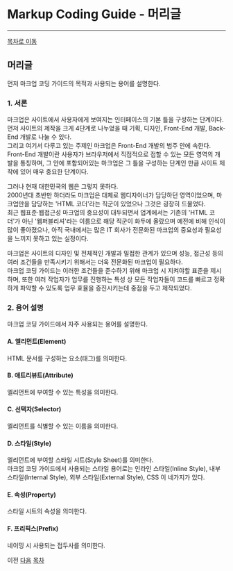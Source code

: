 Markup Coding Guide - 머리글
===

---

[목차로 이동](http://overtimeman.tistory.com/entry/Markup-Coding-Guide)

머리글
---

먼저 마크업 코딩 가이드의 목적과 사용되는 용어를 설명한다.

### 1. 서론

마크업은 사이트에서 사용자에게 보여지는 인터페이스의 기본 틀을 구성하는 단계이다.  
먼저 사이트의 제작을 크게 4단계로 나누었을 때 기획, 디자인, Front-End 개발, Back-End 개발로 나눌 수 있다.  
그리고 여기서 다루고 있는 주제인 마크업은 Front-End 개발의 범주 안에 속한다.  
Front-End 개발이란 사용자가 브라우저에서 직접적으로 접할 수 있는 모든 영역의 개발을 통칭하며, 그 안에 포함되어있는 마크업은 그 틀을 구성하는 단계인 만큼 사이트 제작에 있어 매우 중요한 단계이다.  
  
그러나 현재 대한민국의 웹은 그렇지 못하다.  
2000년대 초반만 하더라도 마크업은 대체로 웹디자이너가 담당하던 영역이었으며, 마크업만을 담당하는 'HTML 코더'라는 직군이 있었으나 그것은 굉장히 드물었다.  
최근 웹표준·웹접근성 마크업의 중요성이 대두되면서 업계에서는 기존의 'HTML 코더'가 아닌 '웹퍼블리셔'라는 이름으로 해당 직군이 화두에 올랐으며 예전에 비해 인식이 많이 좋아졌으나, 아직 국내에서는 많은 IT 회사가 전문화된 마크업의 중요성과 필요성을 느끼지 못하고 있는 실정이다.  
  
마크업은 사이트의 디자인 및 전체적인 개발과 밀접한 관계가 있으며 성능, 접근성 등의 여러 조건들을 만족시키기 위해서는 더욱 전문화된 마크업이 필요하다.  
마크업 코딩 가이드는 이러한 조건들을 준수하기 위해 마크업 시 지켜야할 표준을 제시하며, 또한 여러 작업자가 업무를 진행하는 특성 상 모든 작업자들이 코드를 빠르고 정확하게 파악할 수 있도록 업무 효율을 증진시키는데 중점을 두고 제작되었다.

### 2. 용어 설명

마크업 코딩 가이드에서 자주 사용되는 용어를 설명한다.

#### A. 엘리먼트(Element)

HTML 문서를 구성하는 요소(태그)를 의미한다.

#### B. 애트리뷰트(Attribute)

엘리먼트에 부여할 수 있는 특성을 의미한다.

#### C. 선택자(Selector)

엘리먼트를 식별할 수 있는 이름을 의미한다.

#### D. 스타일(Style)

엘리먼트에 부여할 스타일 시트(Style Sheet)를 의미한다.  
마크업 코딩 가이드에서 사용되는 스타일 용어로는 인라인 스타일(Inline Style), 내부 스타일(Internal Style), 외부 스타일(External Style), CSS 이 네가지가 있다.

#### E. 속성(Property)

스타일 시트의 속성을 의미한다.

#### F. 프리픽스(Prefix)

네이밍 시 사용되는 접두사를 의미한다.

이전 [다음](http://overtimeman.tistory.com/entry/Markup-Coding-Guide-Chapter1) [목차](http://overtimeman.tistory.com/entry/Markup-Coding-Guide)  
